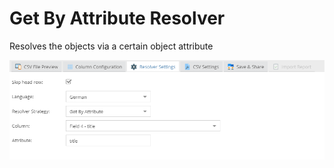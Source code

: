 # Get By Attribute Resolver

Resolves the objects via a certain object attribute


![Settings](../../../img/csvimport/getByAttribute_resolver.png)

